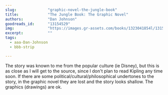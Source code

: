 ```yaml
---
slug:              "graphic-novel-the-jungle-book"
title:             "The Jungle Book: The Graphic Novel"
authors:           "Dan Johnson"
goodreads_id:      "13154529"
img:               "https://images.gr-assets.com/books/1323041854l/13154529.jpg"
excerpt:           ""
tags:
  - aaa-Dan-Johnson
  - bbb-strip

---
```


The story was known to me from the popular culture (ie Disney), but this is as close as I will get to the source, since 
I don't plan to read Kipling any time soon. If there are some political/cultural/philosophical undertones to the story, 
in the graphic novel they are lost and the story looks shallow. The graphics (drawings) are ok.